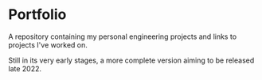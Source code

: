 # Portfolio
A repository  containing my personal engineering projects and links to projects I've worked on. 

Still in its very early stages, a more complete version aiming to be released late 2022.
